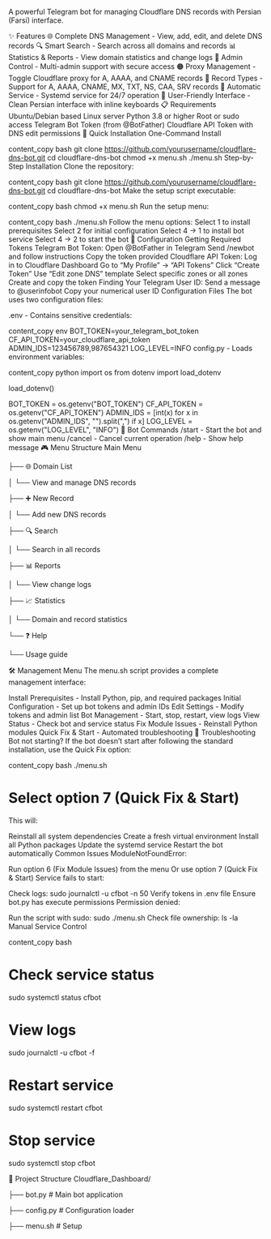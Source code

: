 <div align=“center”>

A powerful Telegram bot for managing Cloudflare DNS records with Persian (Farsi) interface.

</div>

✨ Features
🌐 Complete DNS Management - View, add, edit, and delete DNS records
🔍 Smart Search - Search across all domains and records
📊 Statistics & Reports - View domain statistics and change logs
🔐 Admin Control - Multi-admin support with secure access
🟠 Proxy Management - Toggle Cloudflare proxy for A, AAAA, and CNAME records
📝 Record Types - Support for A, AAAA, CNAME, MX, TXT, NS, CAA, SRV records
🔄 Automatic Service - Systemd service for 24/7 operation
📱 User-Friendly Interface - Clean Persian interface with inline keyboards
📋 Requirements
Ubuntu/Debian based Linux server
Python 3.8 or higher
Root or sudo access
Telegram Bot Token (from @BotFather)
Cloudflare API Token with DNS edit permissions
🚀 Quick Installation
One-Command Install

content_copy
bash
git clone https://github.com/yourusername/cloudflare-dns-bot.git
cd cloudflare-dns-bot
chmod +x menu.sh
./menu.sh
Step-by-Step Installation
Clone the repository:

content_copy
bash
git clone https://github.com/yourusername/cloudflare-dns-bot.git
cd cloudflare-dns-bot
Make the setup script executable:

content_copy
bash
chmod +x menu.sh
Run the setup menu:

content_copy
bash
./menu.sh
Follow the menu options:
Select 1 to install prerequisites
Select 2 for initial configuration
Select 4 → 1 to install bot service
Select 4 → 2 to start the bot
🔧 Configuration
Getting Required Tokens
Telegram Bot Token:
Open @BotFather in Telegram
Send /newbot and follow instructions
Copy the token provided
Cloudflare API Token:
Log in to Cloudflare Dashboard
Go to “My Profile” → “API Tokens”
Click “Create Token”
Use “Edit zone DNS” template
Select specific zones or all zones
Create and copy the token
Finding Your Telegram User ID:
Send a message to @userinfobot
Copy your numerical user ID
Configuration Files
The bot uses two configuration files:

.env - Contains sensitive credentials:


content_copy
env
BOT_TOKEN=your_telegram_bot_token
CF_API_TOKEN=your_cloudflare_api_token
ADMIN_IDS=123456789,987654321
LOG_LEVEL=INFO
config.py - Loads environment variables:


content_copy
python
import os
from dotenv import load_dotenv

load_dotenv()

BOT_TOKEN = os.getenv("BOT_TOKEN")
CF_API_TOKEN = os.getenv("CF_API_TOKEN")
ADMIN_IDS = [int(x) for x in os.getenv("ADMIN_IDS", "").split(",") if x]
LOG_LEVEL = os.getenv("LOG_LEVEL", "INFO")
📱 Bot Commands
/start - Start the bot and show main menu
/cancel - Cancel current operation
/help - Show help message
🎮 Menu Structure
Main Menu

├── 🌐 Domain List

│ └── View and manage DNS records

├── ➕ New Record

│ └── Add new DNS records

├── 🔍 Search

│ └── Search in all records

├── 📊 Reports

│ └── View change logs

├── 📈 Statistics

│ └── Domain and record statistics

└── ❓ Help

└── Usage guide

🛠️ Management Menu
The menu.sh script provides a complete management interface:

Install Prerequisites - Install Python, pip, and required packages
Initial Configuration - Set up bot tokens and admin IDs
Edit Settings - Modify tokens and admin list
Bot Management - Start, stop, restart, view logs
View Status - Check bot and service status
Fix Module Issues - Reinstall Python modules
Quick Fix & Start - Automated troubleshooting
🔧 Troubleshooting
Bot not starting?
If the bot doesn’t start after following the standard installation, use the Quick Fix option:


content_copy
bash
./menu.sh
# Select option 7 (Quick Fix & Start)
This will:

Reinstall all system dependencies
Create a fresh virtual environment
Install all Python packages
Update the systemd service
Restart the bot automatically
Common Issues
ModuleNotFoundError:

Run option 6 (Fix Module Issues) from the menu
Or use option 7 (Quick Fix & Start)
Service fails to start:

Check logs: sudo journalctl -u cfbot -n 50
Verify tokens in .env file
Ensure bot.py has execute permissions
Permission denied:

Run the script with sudo: sudo ./menu.sh
Check file ownership: ls -la
Manual Service Control

content_copy
bash
# Check service status
sudo systemctl status cfbot

# View logs
sudo journalctl -u cfbot -f

# Restart service
sudo systemctl restart cfbot

# Stop service
sudo systemctl stop cfbot

📁 Project Structure
Cloudflare_Dashboard/

├── bot.py # Main bot application

├── config.py # Configuration loader

├── menu.sh # Setup
